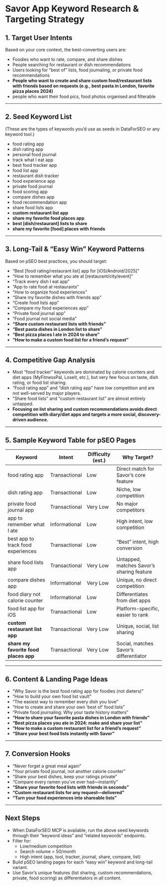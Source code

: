 # Savor App Keyword Research & Targeting Strategy

## 1. Target User Intents

Based on your core context, the best-converting users are:

- Foodies who want to rate, compare, and share dishes
- People searching for restaurant or dish recommendations
- Users looking for “best of” lists, food journaling, or private food recommendations
- **People who want to create and share custom food/restaurant lists with friends based on requests (e.g., best pasta in London, favorite pizza places 2024)**
- people who want their food pics, food photos organised and filterable

---

## 2. Seed Keyword List

(These are the types of keywords you’d use as seeds in DataForSEO or any keyword tool.)

- food rating app
- dish rating app
- personal food journal
- track what I eat app
- best food tracker app
- food list app
- restaurant dish tracker
- food experience app
- private food journal
- food scoring app
- compare dishes app
- food recommendation app
- share food lists app
- **custom restaurant list app**
- **share my favorite food places app**
- **best [dish/restaurant] lists to share**
- **share my favorite [food] places with friends**

---

## 3. Long-Tail & “Easy Win” Keyword Patterns

Based on pSEO best practices, you should target:

- “Best [food rating/restaurant list] app for [iOS/Android/2025]”
- “How to remember what you ate at [restaurant/city/event]”
- “Track every dish I eat app”
- “App to rate food at restaurants”
- “How to organize food experiences”
- “Share my favorite dishes with friends app”
- “Create food lists app”
- “Compare my food experiences app”
- “Private food journal app”
- “Food journal not social media”
- **“Share custom restaurant lists with friends”**
- **“Best pasta dishes in London list to share”**
- **“Best pizza places I ate in 2024 to share”**
- **“How to make a custom food list for a friend’s request”**

---

## 4. Competitive Gap Analysis

- Most “food tracker” keywords are dominated by calorie counters and diet apps (MyFitnessPal, LoseIt, etc.), but very few focus on taste, dish rating, or food list sharing.
- “Food rating app” and “dish rating app” have low competition and are not well-served by major players.
- “Share food lists” and “custom restaurant list” are almost entirely untapped.
- **Focusing on list sharing and custom recommendations avoids direct competition with diary/diet apps and targets a more social, discovery-driven audience.**

---

## 5. Sample Keyword Table for pSEO Pages

| Keyword                        | Intent         | Difficulty (est.) | Why Target?                              |
|--------------------------------|---------------|-------------------|------------------------------------------|
| food rating app                | Transactional | Low               | Direct match for Savor’s core feature    |
| dish rating app                | Transactional | Low               | Niche, low competition                   |
| private food journal app       | Transactional | Very Low          | No major competitors                     |
| app to remember what I ate     | Informational | Low               | High intent, low competition             |
| best app to track food experiences | Transactional | Low           | “Best” intent, high conversion           |
| share food lists app           | Transactional | Very Low          | Untapped, matches Savor’s sharing feature|
| compare dishes app             | Informational | Very Low          | Unique, no direct competition            |
| food diary not calorie counter | Informational | Low               | Differentiates from diet apps            |
| food list app for iOS          | Transactional | Low               | Platform-specific, easier to rank        |
| **custom restaurant list app** | Transactional | Very Low          | Unique, social, list sharing             |
| **share my favorite food places app** | Transactional | Very Low   | Social, matches Savor’s differentiator   |

---

## 6. Content & Landing Page Ideas

- “Why Savor is the best food rating app for foodies (not dieters)”
- “How to build your own food list vault”
- “The easiest way to remember every dish you love”
- “How to create and share your own ‘best of’ food lists”
- “Private food journaling: Why your taste history matters”
- **“How to share your favorite pasta dishes in London with friends”**
- **“Best pizza places you ate in 2024: make and share your list”**
- **“How to make a custom restaurant list for a friend’s request”**
- **“Share your best food lists instantly with Savor”**

---

## 7. Conversion Hooks

- “Never forget a great meal again”
- “Your private food journal, not another calorie counter”
- “Share your best dishes, keep your ratings private”
- “Compare every ramen you’ve ever had—instantly”
- **“Share your favorite food lists with friends in seconds”**
- **“Custom restaurant lists for any request—delivered”**
- **“Turn your food experiences into shareable lists”**

---

## Next Steps

- When DataForSEO MCP is available, run the above seed keywords through their “keyword ideas” and “related keywords” endpoints.
- Filter for:
  - Low/medium competition
  - Search volume > 50/month
  - High intent (app, tool, tracker, journal, share, compare, list)
- Build pSEO landing pages for each “easy win” keyword and long-tail variant.
- Use Savor’s unique features (list sharing, custom recommendations, private, food scoring) as differentiators in all content.
